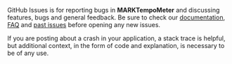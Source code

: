 GitHub Issues is for reporting bugs in **MARKTempoMeter** and discussing features, bugs and general feedback. Be sure to check our [documentation](http://cocoadocs.org/docsets/MARKTempoMeter), [FAQ](https://github.com/markvaldy/MARKTempoMeter/wiki/FAQ) and [past issues](https://github.com/markvaldy/MARKTempoMeter/issues?state=closed) before opening any new issues.

If you are posting about a crash in your application, a stack trace is helpful, but additional context, in the form of code and explanation, is necessary to be of any use.
